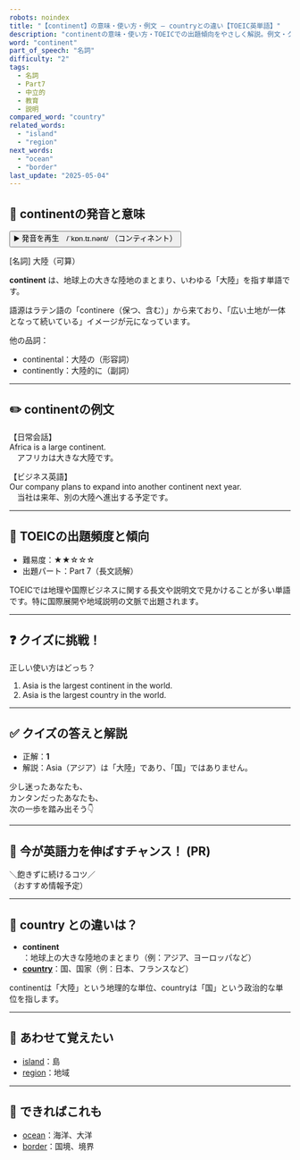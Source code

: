 ```yaml
---
robots: noindex
title: "【continent】の意味・使い方・例文 ― countryとの違い【TOEIC英単語】"
description: "continentの意味・使い方・TOEICでの出題傾向をやさしく解説。例文・クイズ付きでcountryとの違いもわかりやすく学べます。"
word: "continent"
part_of_speech: "名詞"
difficulty: "2"
tags:
  - 名詞
  - Part7
  - 中立的
  - 教育
  - 説明
compared_word: "country"
related_words:
  - "island"
  - "region"
next_words:
  - "ocean"
  - "border"
last_update: "2025-05-04"
---
```


## 🔰 continentの発音と意味

<button class="play-audio" onclick="playTTS('continent')">
  <span class="play-audio-main">
    ▶️ 発音を再生　/ˈkɒn.tɪ.nənt/
  </span>
  <span class="play-audio-sub">
    （コンティネント）
  </span>
</button>

[名詞] 大陸（可算）

**continent** は、地球上の大きな陸地のまとまり、いわゆる「大陸」を指す単語です。

語源はラテン語の「continere（保つ、含む）」から来ており、「広い土地が一体となって続いている」イメージが元になっています。

他の品詞：  
- continental：大陸の（形容詞）
- continently：大陸的に（副詞）

---

## ✏️ continentの例文

【日常会話】  
Africa is a large continent.  
　アフリカは大きな大陸です。

【ビジネス英語】  
Our company plans to expand into another continent next year.  
　当社は来年、別の大陸へ進出する予定です。

---

## 🎯 TOEICの出題頻度と傾向

- 難易度：★★☆☆☆
- 出題パート：Part 7（長文読解）

TOEICでは地理や国際ビジネスに関する長文や説明文で見かけることが多い単語です。特に国際展開や地域説明の文脈で出題されます。

---

## ❓ クイズに挑戦！

正しい使い方はどっち？

1. Asia is the largest continent in the world.  
2. Asia is the largest country in the world.

---

## ✅ クイズの答えと解説

- 正解：**1**
- 解説：Asia（アジア）は「大陸」であり、「国」ではありません。

少し迷ったあなたも、  
カンタンだったあなたも、  
次の一歩を踏み出そう👇️

---

## 🚀 今が英語力を伸ばすチャンス！ (PR)

<div class="info-center">
＼飽きずに続けるコツ／<br>  
（おすすめ情報予定）
</div>

---

## 🤔  country との違いは？

- **continent**：地球上の大きな陸地のまとまり（例：アジア、ヨーロッパなど）
- **[country](/word/country)**：国、国家（例：日本、フランスなど）

continentは「大陸」という地理的な単位、countryは「国」という政治的な単位を指します。

---

## 🧩 あわせて覚えたい

- [island](/word/island)：島
- [region](/word/region)：地域

---

## 📖 できればこれも

- [ocean](/word/ocean)：海洋、大洋
- [border](/word/border)：国境、境界

<!-- cvid: aid20_bid27 -->
